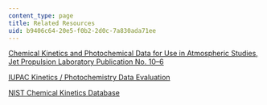 ```yaml
---
content_type: page
title: Related Resources
uid: b9406c64-20e5-f0b2-2d0c-7a830ada71ee
---
```


[Chemical Kinetics and Photochemical Data for Use in Atmospheric Studies, Jet Propulsion Laboratory Publication No. 10–6](http://jpldataeval.jpl.nasa.gov/)

[IUPAC Kinetics / Photochemistry Data Evaluation](http://www.iupac-kinetic.ch.cam.ac.uk/)

[NIST Chemical Kinetics Database](http://kinetics.nist.gov/kinetics/index.jsp)